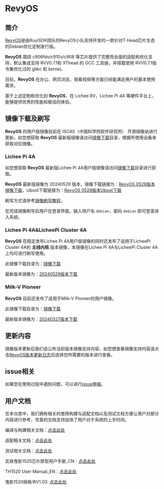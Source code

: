 # RevyOS

## 简介

[RevyOS](https://github.com/orgs/revyos/repositories)是由RuyiSDK团队的RevyOS小队支持开发的一款针对T-Head芯片生态的Debian优化定制发行版。

__RevyOS__ 围绕 c906fdv/c910v/c908 等芯片提供了完整而全面的适配和优化支持，默认集成支持 RVV0.7.1和 XThead 的 GCC 工具链，并搭载使用 RVV0.7.1指令集优化过的 glibc 和 kernel。

目前，__RevyOS__ 在办公、网页浏览、观看视频等方面已经能满足用户的基本使用需求。

基于上述定制和优化的 __RevyOS__，在 Lichee RV，Lichee Pi 4A 等硬件平台上，能够提供优秀的性能和极佳的体验。

## 镜像下载及刷写

__RevyOS__ 的用户版镜像目前在 ISCAS（中国科学院软件研究所） 开源镜像站进行更新。如您想获取 __RevyOS__ 最新版镜像请访问[镜像下载](https://mirror.iscas.ac.cn/revyos/extra/images/)目录，根据所使用设备来获取对应镜像。

### Lichee Pi 4A

如您想获取 __RevyOS__ 最新版Lichee Pi 4A用户版镜像请访问[镜像下载](https://mirror.iscas.ac.cn/revyos/extra/images/lpi4a/)目录进行获取。

__RevyOS__ 最新版镜像为 20240529 版本，镜像下载链接为：[RevyOS 0529版本镜像下载](https://github.com/revyos/mkimg-th1520/releases/tag/20240529)，Uboot下载链接为：[RevyOS 0529版本Uboot下载](https://github.com/revyos/thead-u-boot/actions/runs/9326868005)

刷写方式请参考[镜像刷写教程](https://wiki.sipeed.com/hardware/zh/lichee/th1520/lpi4a/4_burn_image.html#%E6%89%B9%E9%87%8F%E7%83%A7%E5%BD%95)。

在完成镜像刷写后用户在登录界面，输入用户名 `debian`，密码 `debian` 即可登录进入系统。

### Lichee Pi 4A&LicheePi Cluster 4A

__RevyOS__ 在稳定发布Lichee Pi 4A用户版镜像的同时还发布了适用于LicheePi Cluster 4A的 __主线内核__ 版本镜像，本镜像在Lichee Pi 4A与LicheePi Cluster 4A上均可进行刷写使用。

此镜像下载目录为：[镜像下载](https://mirror.iscas.ac.cn/revyos/extra/images/lpi4amain/)

最新版本镜像为：[20240529版本下载](https://github.com/revyos/mkimg-th1520/releases/tag/20240529)

### Milk-V Pioneer

__RevyOS__ 目前还发布了适用于Milk-V Pioneer的用户镜像。

此镜像下载目录为：[镜像下载](https://mirror.iscas.ac.cn/revyos/extra/images/sg2042/)

最新版本镜像为：[20240327版本下载](https://mirror.iscas.ac.cn/revyos/extra/images/sg2042/20240327/)

## 更新内容

镜像版本更新后我们会公布当前版本镜像支持内容，如您想查看镜像支持内容请点击[RevyOS版本更新日志](./Change%20Log/)后选择您所需要的版本进行查看。

## issue相关

如果您在使用过程中遇到问题，可以进行[issue申报](https://github.com/revyos/revyos/issues)。

## 用户文档

在本仓库中，我们拥有相关的使用构建与适配文档以及测试文档方便让用户对部分内容进行参考，完善的文档支持加快了用户对于系统的上手时间。

编译与构建相关文档：[点击此处](./Build/)

适配相关文档：[点击此处](./Adaptation/)

测试相关文档：[点击此处](./Test/)

玄铁曳影1520芯片原型用户手册_CN：[点击此处](https://occ-oss-prod.oss-cn-hangzhou.aliyuncs.com/resource//1697208997919/%E7%8E%84%E9%93%81%E6%9B%B3%E5%BD%B11520%E8%8A%AF%E7%89%87%E5%8E%9F%E5%9E%8B%E7%94%A8%E6%88%B7%E6%89%8B%E5%86%8C_CN.zip)

TH1520 User Manual_EN：[点击此处](https://occ-intl-prod.oss-ap-southeast-1.aliyuncs.com/resource//1698839996662/TH1520%20User%20Manual%20(1).zip)

曳影1520规格书V1.03: [点击此处](https://occ-oss-prod.oss-cn-hangzhou.aliyuncs.com/resource/889768/1698042403122/%E6%9B%B3%E5%BD%B11520%E8%A7%84%E6%A0%BC%E4%B9%A6V1.03.pdf)
